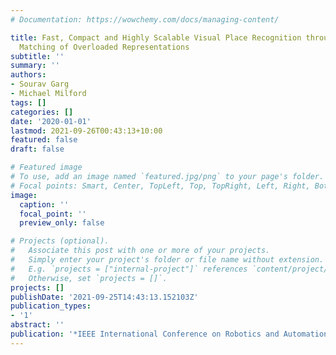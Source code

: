 ```yaml
---
# Documentation: https://wowchemy.com/docs/managing-content/

title: Fast, Compact and Highly Scalable Visual Place Recognition through Sequence-based
  Matching of Overloaded Representations
subtitle: ''
summary: ''
authors:
- Sourav Garg
- Michael Milford
tags: []
categories: []
date: '2020-01-01'
lastmod: 2021-09-26T00:43:13+10:00
featured: false
draft: false

# Featured image
# To use, add an image named `featured.jpg/png` to your page's folder.
# Focal points: Smart, Center, TopLeft, Top, TopRight, Left, Right, BottomLeft, Bottom, BottomRight.
image:
  caption: ''
  focal_point: ''
  preview_only: false

# Projects (optional).
#   Associate this post with one or more of your projects.
#   Simply enter your project's folder or file name without extension.
#   E.g. `projects = ["internal-project"]` references `content/project/deep-learning/index.md`.
#   Otherwise, set `projects = []`.
projects: []
publishDate: '2021-09-25T14:43:13.152103Z'
publication_types:
- '1'
abstract: ''
publication: '*IEEE International Conference on Robotics and Automation (ICRA), 2020*'
---
```

